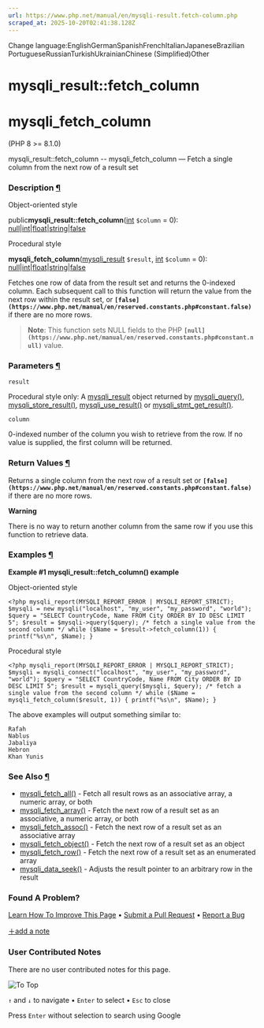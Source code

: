 ```yaml
---
url: https://www.php.net/manual/en/mysqli-result.fetch-column.php
scraped_at: 2025-10-20T02:41:38.128Z
---
```


Change language:EnglishGermanSpanishFrenchItalianJapaneseBrazilian PortugueseRussianTurkishUkrainianChinese (Simplified)Other

# mysqli\_result::fetch\_column

# mysqli\_fetch\_column

(PHP 8 >= 8.1.0)

mysqli\_result::fetch\_column \-\- mysqli\_fetch\_column — Fetch a single column from the next row of a result set

### Description [¶](https://www.php.net/manual/en/mysqli-result.fetch-column.php\#refsect1-mysqli-result.fetch-column-description)

Object-oriented style

public**mysqli\_result::fetch\_column**([int](https://www.php.net/manual/en/language.types.integer.php) `$column` = 0): [null](https://www.php.net/manual/en/language.types.null.php)\|[int](https://www.php.net/manual/en/language.types.integer.php)\|[float](https://www.php.net/manual/en/language.types.float.php)\|[string](https://www.php.net/manual/en/language.types.string.php)\|[false](https://www.php.net/manual/en/language.types.singleton.php)

Procedural style

**mysqli\_fetch\_column**([mysqli\_result](https://www.php.net/manual/en/class.mysqli-result.php) `$result`, [int](https://www.php.net/manual/en/language.types.integer.php) `$column` = 0): [null](https://www.php.net/manual/en/language.types.null.php)\|[int](https://www.php.net/manual/en/language.types.integer.php)\|[float](https://www.php.net/manual/en/language.types.float.php)\|[string](https://www.php.net/manual/en/language.types.string.php)\|[false](https://www.php.net/manual/en/language.types.singleton.php)

Fetches one row of data from the result set and returns the 0-indexed column.
Each subsequent call to this function will return the value from the next row
within the result set, or **`[false](https://www.php.net/manual/en/reserved.constants.php#constant.false)`** if there are no more rows.


> **Note**: This function sets NULL fields to
> the PHP **`[null](https://www.php.net/manual/en/reserved.constants.php#constant.null)`** value.

### Parameters [¶](https://www.php.net/manual/en/mysqli-result.fetch-column.php\#refsect1-mysqli-result.fetch-column-parameters)

`result`

Procedural style only: A [mysqli\_result](https://www.php.net/manual/en/class.mysqli-result.php)
object returned by [mysqli\_query()](https://www.php.net/manual/en/mysqli.query.php), [mysqli\_store\_result()](https://www.php.net/manual/en/mysqli.store-result.php),
[mysqli\_use\_result()](https://www.php.net/manual/en/mysqli.use-result.php) or [mysqli\_stmt\_get\_result()](https://www.php.net/manual/en/mysqli-stmt.get-result.php).

`column`

0-indexed number of the column you wish to retrieve from the row. If
no value is supplied, the first column will be returned.


### Return Values [¶](https://www.php.net/manual/en/mysqli-result.fetch-column.php\#refsect1-mysqli-result.fetch-column-returnvalues)

Returns a single column
from the next row of a result set or **`[false](https://www.php.net/manual/en/reserved.constants.php#constant.false)`** if there are no more rows.


**Warning**

There is no way to return another column from the same row if you
use this function to retrieve data.


### Examples [¶](https://www.php.net/manual/en/mysqli-result.fetch-column.php\#refsect1-mysqli-result.fetch-column-examples)

**Example #1 **mysqli\_result::fetch\_column()** example**

Object-oriented style

`<?php
mysqli_report(MYSQLI_REPORT_ERROR | MYSQLI_REPORT_STRICT);
$mysqli = new mysqli("localhost", "my_user", "my_password", "world");
$query = "SELECT CountryCode, Name FROM City ORDER BY ID DESC LIMIT 5";
$result = $mysqli->query($query);
/* fetch a single value from the second column */
while ($Name = $result->fetch_column(1)) {
    printf("%s\n", $Name);
}`

Procedural style

`<?php
mysqli_report(MYSQLI_REPORT_ERROR | MYSQLI_REPORT_STRICT);
$mysqli = mysqli_connect("localhost", "my_user", "my_password", "world");
$query = "SELECT CountryCode, Name FROM City ORDER BY ID DESC LIMIT 5";
$result = mysqli_query($mysqli, $query);
/* fetch a single value from the second column */
while ($Name = mysqli_fetch_column($result, 1)) {
    printf("%s\n", $Name);
}`

The above examples will output
something similar to:

```
Rafah
Nablus
Jabaliya
Hebron
Khan Yunis
```

### See Also [¶](https://www.php.net/manual/en/mysqli-result.fetch-column.php\#refsect1-mysqli-result.fetch-column-seealso)

- [mysqli\_fetch\_all()](https://www.php.net/manual/en/mysqli-result.fetch-all.php) \- Fetch all result rows as an associative array, a numeric array, or both
- [mysqli\_fetch\_array()](https://www.php.net/manual/en/mysqli-result.fetch-array.php) \- Fetch the next row of a result set as an associative, a numeric array, or both
- [mysqli\_fetch\_assoc()](https://www.php.net/manual/en/mysqli-result.fetch-assoc.php) \- Fetch the next row of a result set as an associative array
- [mysqli\_fetch\_object()](https://www.php.net/manual/en/mysqli-result.fetch-object.php) \- Fetch the next row of a result set as an object
- [mysqli\_fetch\_row()](https://www.php.net/manual/en/mysqli-result.fetch-row.php) \- Fetch the next row of a result set as an enumerated array
- [mysqli\_data\_seek()](https://www.php.net/manual/en/mysqli-result.data-seek.php) \- Adjusts the result pointer to an arbitrary row in the result

### Found A Problem?

[Learn How To Improve This Page](https://github.com/php/doc-base/blob/master/README.md "This will take you to our contribution guidelines on GitHub")
•
[Submit a Pull Request](https://github.com/php/doc-en/blob/master/reference/mysqli/mysqli_result/fetch-column.xml)
•
[Report a Bug](https://github.com/php/doc-en/issues/new?body=From%20manual%20page:%20https:%2F%2Fphp.net%2Fmysqli-result.fetch-column%0A%0A---)

[＋add a note](https://www.php.net/manual/add-note.php?sect=mysqli-result.fetch-column&repo=en&redirect=https://www.php.net/manual/en/mysqli-result.fetch-column.php)

### User Contributed Notes

There are no user contributed notes for this page.

![To Top](https://www.php.net/images/to-top@2x.png)

`↑` and `↓` to navigate •
`Enter` to select •
`Esc` to close


Press `Enter` without
selection to search using Google